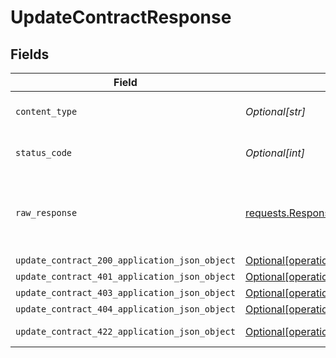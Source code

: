 # UpdateContractResponse


## Fields

| Field                                                                                                                    | Type                                                                                                                     | Required                                                                                                                 | Description                                                                                                              |
| ------------------------------------------------------------------------------------------------------------------------ | ------------------------------------------------------------------------------------------------------------------------ | ------------------------------------------------------------------------------------------------------------------------ | ------------------------------------------------------------------------------------------------------------------------ |
| `content_type`                                                                                                           | *Optional[str]*                                                                                                          | :heavy_check_mark:                                                                                                       | HTTP response content type for this operation                                                                            |
| `status_code`                                                                                                            | *Optional[int]*                                                                                                          | :heavy_check_mark:                                                                                                       | HTTP response status code for this operation                                                                             |
| `raw_response`                                                                                                           | [requests.Response](https://requests.readthedocs.io/en/latest/api/#requests.Response)                                    | :heavy_minus_sign:                                                                                                       | Raw HTTP response; suitable for custom response parsing                                                                  |
| `update_contract_200_application_json_object`                                                                            | [Optional[operations.UpdateContract200ApplicationJSON]](undefined/models/operations/updatecontract200applicationjson.md) | :heavy_minus_sign:                                                                                                       | OK                                                                                                                       |
| `update_contract_401_application_json_object`                                                                            | [Optional[operations.UpdateContract401ApplicationJSON]](undefined/models/operations/updatecontract401applicationjson.md) | :heavy_minus_sign:                                                                                                       | Unauthenticated                                                                                                          |
| `update_contract_403_application_json_object`                                                                            | [Optional[operations.UpdateContract403ApplicationJSON]](undefined/models/operations/updatecontract403applicationjson.md) | :heavy_minus_sign:                                                                                                       | Forbidden                                                                                                                |
| `update_contract_404_application_json_object`                                                                            | [Optional[operations.UpdateContract404ApplicationJSON]](undefined/models/operations/updatecontract404applicationjson.md) | :heavy_minus_sign:                                                                                                       | Not Found                                                                                                                |
| `update_contract_422_application_json_object`                                                                            | [Optional[operations.UpdateContract422ApplicationJSON]](undefined/models/operations/updatecontract422applicationjson.md) | :heavy_minus_sign:                                                                                                       | Invalid data posted                                                                                                      |